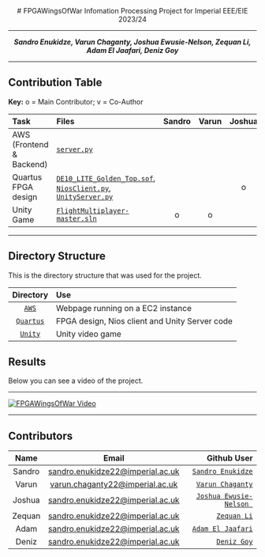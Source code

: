 <center>
# FPGAWingsOfWar
Infomation Processing Project for Imperial EEE/EIE 2023/24

---

**_Sandro Enukidze, Varun Chaganty, Joshua Ewusie-Nelson, Zequan Li, Adam El Jaafari, Deniz Goy_**

---

</center>

## Contribution Table

**Key:** o = Main Contributor; v = Co-Author


| Task                | Files                                                                                                                                     | Sandro | Varun | Joshua | Zequan | Adam | Deniz |
|:--------------------|:------------------------------------------------------------------------------------------------------------------------------------------|:--------:|:-----:|:------:|:-----:|:----:|:----------:|
| AWS (Frontend & Backend)             | [`server.py`](AWS/server.py)                                                                                               |          |       |        |   o   |      |            |
| Quartus FPGA design           | [`DE10_LITE_Golden_Top.sof`](Quartus/dogfight/DE10_LITE_Golden_Top.sof), [`NiosClient.py`](Quartus/dogfight/software/dog_sw_test4/NiosClient.py), [`UnityServer.py`](Quartus/dogfight/software/dog_sw_test4/UnityServer.py)   |     |       |    o     |       |       |    o     |
| Unity Game                  | [`FlightMultiplayer-master.sln`](Unity/FlightMultiplayer-master/FlightMultiplayer-master/FlightMultiplayer-master.sln)              |   o   |   o   |        |       |   o   |             |

___
## Directory Structure
This is the directory structure that was used for the project.

Directory    | Use
:-----------:|:------------------------------------------------
[`AWS`](./AWS/)     | Webpage running on a EC2 instance
[`Quartus`](./Quartus/)     | FPGA design, Nios client and Unity Server code
[`Unity`](./Unity/)         | Unity video game

## Results
Below you can see a video of the project. 
___
[![FPGAWingsOfWar Video](https://img.youtube.com/vi/p6NtJfPnt88/0.jpg)](https://youtu.be/p6NtJfPnt88)


___
## Contributors

Name    | Email | Github User
:-----------:|:-----------:|---------------:|
Sandro  | sandro.enukidze22@imperial.ac.uk  | [`Sandro Enukidze`](https://github.com/Sandro-Enukidze-IC)
Varun  | varun.chaganty22@imperial.ac.uk | [`Varun Chaganty`](https://github.com/NightRaven3142)
Joshua  | sandro.enukidze22@imperial.ac.uk  | [`Joshua Ewusie-Nelson `](https://github.com/E-N-J)
Zequan  | sandro.enukidze22@imperial.ac.uk  | [`Zequan Li`](https://github.com/Cecilialzq)
Adam  | sandro.enukidze22@imperial.ac.uk  | [`Adam El Jaafari`](https://github.com/AEljaa)
Deniz  | sandro.enukidze22@imperial.ac.uk  | [`Deniz Goy`](https://github.com/DenizzG)

